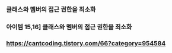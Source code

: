### 클래스와 멤버의 접근 권한을 최소화
### 아이템 15,16] 클래스와 멤버의 접근 권한을 최소화
### https://cantcoding.tistory.com/66?category=954584